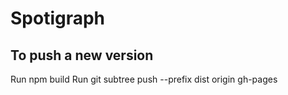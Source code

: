 # Spotigraph

## To push a new version

Run npm build
Run git subtree push --prefix dist origin gh-pages